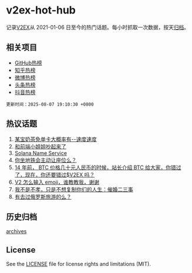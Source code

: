 # v2ex-hot-hub

 记录[V2EX](https://www.v2ex.com/)从 2021-01-06 日至今的热门话题。每小时抓取一次数据，按天[归档](archives)。
 
 ## 相关项目

- [GitHub热榜](https://github.com/snaildev/github-hot-hub)
- [知乎热榜](https://github.com/snaildev/zhihu-hot-hub)
- [微博热榜](https://github.com/snaildev/weibo-hot-hub)
- [头条热榜](https://github.com/snaildev/toutiao-hot-hub)
- [抖音热榜](https://github.com/snaildev/douyin-hot-hub)


 `更新时间：2025-08-07 19:10:30 +0800`

## 热议话题

1. [某宝奶茶免单卡大概率有--速度速度](https://www.v2ex.com/t/1150540)
1. [和前端小姐姐吵起来了](https://www.v2ex.com/t/1150524)
1. [Solana Name Service](https://www.v2ex.com/t/1150717)
1. [你坐地铁会主动让座位么？](https://www.v2ex.com/t/1150626)
1. [14 年前， BTC 价格几十元人民币的时候，站长介绍 BTC 给大家，你错过了，现在，你还要错过$V2EX 吗？](https://www.v2ex.com/t/1150542)
1. [V2 怎么输入 emoji，谁教教我，谢谢](https://www.v2ex.com/t/1150623)
1. [我不是不孝，只是不想复制你们的人生：催婚二三事](https://www.v2ex.com/t/1150603)
1. [有去过俄罗斯旅游的么？](https://www.v2ex.com/t/1150538)

## 历史归档

[archives](archives)

## License

See the [LICENSE](LICENSE) file for license rights and limitations (MIT).
